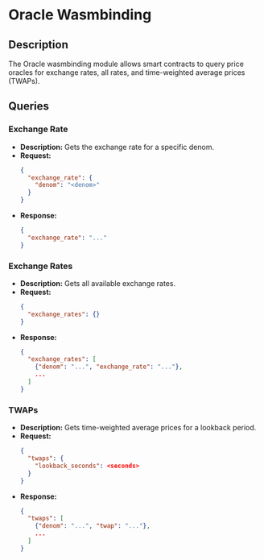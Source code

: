 # Oracle Wasmbinding

## Description
The Oracle wasmbinding module allows smart contracts to query price oracles for exchange rates, all rates, and time-weighted average prices (TWAPs).

## Queries

### Exchange Rate
- **Description:** Gets the exchange rate for a specific denom.
- **Request:**  
  ```json
  {
    "exchange_rate": {
      "denom": "<denom>"
    }
  }
  ```
- **Response:**  
  ```json
  {
    "exchange_rate": "..."
  }
  ```

### Exchange Rates
- **Description:** Gets all available exchange rates.
- **Request:**  
  ```json
  {
    "exchange_rates": {}
  }
  ```
- **Response:**  
  ```json
  {
    "exchange_rates": [
      {"denom": "...", "exchange_rate": "..."},
      ...
    ]
  }
  ```

### TWAPs
- **Description:** Gets time-weighted average prices for a lookback period.
- **Request:**  
  ```json
  {
    "twaps": {
      "lookback_seconds": <seconds>
    }
  }
  ```
- **Response:**  
  ```json
  {
    "twaps": [
      {"denom": "...", "twap": "..."},
      ...
    ]
  }
  ``` 
